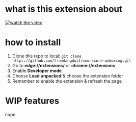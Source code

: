 # what is this extension about
[![watch the video](https://img.youtube.com/vi/US9jgsocCKM/3.jpg)](https://www.youtube.com/watch?v=US9jgsocCKM)

# how to install
1. Clone this repo to local:
`git clone https://github.com/trandangduat/vnu-score-unboxing.git`
2. Go to **edge://extensions/** or **chrome://extensions**
3. Enable **Developer mode**
4. Choose **Load unpacked** & choose the extension folder
5. Remember to enable the extension & refresh the page

# WIP features
nope
